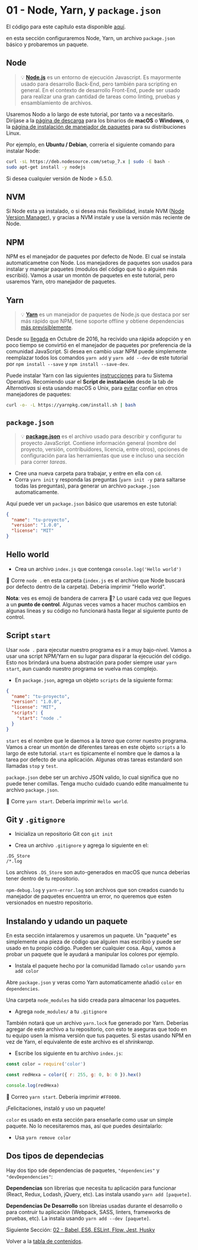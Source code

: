 # 01 - Node, Yarn, y `package.json`

El código para este capítulo esta disponible [aquí](https://github.com/JMEspiz/js-stack-walkthrough/tree/master/01-node-yarn-package-json).

en esta sección configuraremos Node, Yarn, un archivo `package.json` básico y probaremos un paquete.

## Node

> 💡 **[Node.js](https://nodejs.org/)** es un entorno de ejecución Javascript. Es mayormente usado para desarrollo Back-End, pero también para scripting en general. En el contexto de desarrollo Front-End, puede ser usado para realizar una gran cantidad de tareas como linting, pruebas y ensamblamiento de archivos.

Usaremos Nodo a lo largo de este tutorial, por tanto va a necesitarlo. Diríjase a la [página de descarga](https://nodejs.org/en/download/current/) para los binarios de **macOS** o **Windows**, o la [página de instalación de manejador de paquetes](https://nodejs.org/en/download/package-manager/) para su distribuciones Linux.

Por ejemplo, en **Ubuntu / Debian**, correría el siguiente comando para instalar Node:

```sh
curl -sL https://deb.nodesource.com/setup_7.x | sudo -E bash -
sudo apt-get install -y nodejs
```

Si desea cualquier versión de Node > 6.5.0.

## NVM

Si Node esta ya instalado, o si desea más flexibilidad, instale NVM ([Node Version Manager](https://github.com/creationix/nvm)), y gracias a NVM instale y use la versión más reciente de Node.

## NPM

NPM es el manejador de paquetes por defecto de Node. El cual se instala automaticametne con Node. Los manejadores de paquetes son usados para instalar y manejar paquetes (modulos del código que tú o alguien más escribió). Vamos a usar un montón de paquetes en este tutorial, pero usaremos Yarn, otro manejador de paquetes.

## Yarn

> 💡 **[Yarn](https://yarnpkg.com/)** es un manejador de paquetes de Node.js que destaca por ser más rápido que NPM, tiene soporte offline y obtiene dependencias [más previsiblemente](https://yarnpkg.com/en/docs/yarn-lock).

Desde su [llegada](https://code.facebook.com/posts/1840075619545360) en Octubre de 2016, ha recivido una rápida adopción y en poco tiempo se convirtió en el manejador de paquetes por preferencia de la comunidad JavaScript. Si desea en cambio usar NPM puede simplemente reemplazar todos los comandos `yarn add` y `yarn add --dev` de este tutorial por `npm install --save` y `npm install --save-dev`.

Puede instalar Yarn con las siguientes [instrucciones](https://yarnpkg.com/en/docs/install) para tu Sistema Operativp. Recomiendo usar el **Script de instalación** desde la tab de *Alternativas* si esta usando macOS o Unix, para [evitar](https://github.com/yarnpkg/yarn/issues/1505) confiar en otros manejadores de paquetes:

```sh
curl -o- -L https://yarnpkg.com/install.sh | bash
```

## `package.json`

> 💡 **[package.json](https://yarnpkg.com/en/docs/package-json)** es el archivo usado para describir y configurar tu proyecto JavaScript. Contiene información general (nombre del proyecto, versión, contribuidores, licencia, entre otros), opciones de configuración para las herramientas que use e incluso una sección para correr *tareas*.

- Cree una nueva carpeta para trabajar, y entre en ella con `cd`.
- Corra `yarn init` y responda las preguntas (`yarn init -y` para saltarse todas las preguntas), para generar un archivo `package.json` automaticamente.

Aquí puede ver un `package.json` básico que usaremos en este tutorial:

```json
{
  "name": "tu-proyecto",
  "version": "1.0.0",
  "license": "MIT"
}
```

## Hello world

- Crea un archivo `index.js` que contenga `console.log('Hello world')`

🏁 Corre `node .` en esta carpeta (`index.js` es el archivo que Node buscará por defecto dentro de la carpeta). Debería imprimir "Hello world".

**Nota**: ves es emoji de bandera de carrera 🏁? Lo usaré cada vez que llegues a un **punto de control**. Algunas veces vamos a hacer muchos cambios en algunas lineas y su código no funcionará hasta llegar al siguiente punto de control.

## Script `start`

Usar `node .` para ejecutar nuestro programa es ir a muy bajo-nivel. Vamos a usar una script NPM/Yarn en su lugar para disparar la ejecución del código. Esto nos brindará una buena abstración para poder siempre usar `yarn start`, aun cuando nuestro programa se vuelva mas complejo.

- En `package.json`, agrega un objeto `scripts` de la siguiente forma:

```json
{
  "name": "tu-proyecto",
  "version": "1.0.0",
  "license": "MIT",
  "scripts": {
    "start": "node ."
  }
}
```

`start` es el nombre que le daemos a la *tarea* que correr nuestro programa. Vamos a crear un montón de diferentes tareas en este objeto `scripts` a lo largo de este tutorial. `start` es tipicamente el nombre que le damos a la tarea por defecto de una aplicación. Algunas otras tareas estandard son llamadas `stop` y `test`.

`package.json` debe ser un archivo JSON valido, lo cual significa que no puede tener comillas. Tenga mucho cuidado cuando edite manualmente tu archivo `package.json`.

🏁 Corre `yarn start`. Debería imprimir `Hello world`.

## Git y `.gitignore`

- Inicializa un repositorio Git con `git init`

- Crea un archivo `.gitignore` y agrega lo siguiente en el:

```gitignore
.DS_Store
/*.log
```

Los archivos `.DS_Store` son auto-generados en macOS que nunca deberias tener dentro de tu repositorio.

`npm-debug.log` y `yarn-error.log` son archivos que son creados cuando tu manejador de paquetes encuentra un error, no queremos que esten versionados en nuestro repositorio.

## Instalando y udando un paquete

En esta sección intalaremos y usaremos un paquete. Un "paquete" es simplemente una pieza de código que alguien mas escribió y puede ser usado en tu propio código. Pueden ser cualquier cosa. Aquí, vamos a probar un paquete que le ayudará a manipular los colores por ejemplo.

- Instala el paquete hecho por la comunidad llamado `color` usando `yarn add color`

Abre `package.json` y veras como Yarn automaticamente añadió `color` en  `dependencies`.

Una carpeta `node_modules` ha sido creada para almacenar los paquetes.

- Agrega `node_modules/` a tu `.gitignore`

También notará que un archivo `yarn.lock` fue generado por Yarn. Deberías agregar de este archivo a tu repositorio, con esto te aseguras que todo en tu equipo usen la misma versión que tus paquetes. Si estas usando NPM en vez de Yarn, el equivalente de este archivo es el *shrinkwrap*.

- Escribe los siguiente en tu archivo `index.js`:

```js
const color = require('color')

const redHexa = color({ r: 255, g: 0, b: 0 }).hex()

console.log(redHexa)
```

🏁 Correo `yarn start`. Debería imprimir `#FF0000`.

¡Felicitaciones, instaló y uso un paquete!

`color` es usado en esta sección para enseñarle como usar un simple paquete. No lo necesitaremos mas, así que puedes desintalarlo:

- Usa `yarn remove color`

## Dos tipos de dependecias

Hay dos tipo sde dependencias de paquetes, `"dependencies"` y `"devDependencies"`:

**Dependencias** son librerias que necesita tu aplicación para funcionar (React, Redux, Lodash, jQuery, etc). Las instala usando `yarn add [paquete]`.

**Dependencias De Desarrollo** son libreias usadas durante el desarrollo o para contruir tu aplicación (Webpack, SASS, linters, frameworks de pruebas, etc). La instala usando `yarn add --dev [paquete]`.

Siguiente Sección: [02 - Babel, ES6, ESLint, Flow, Jest, Husky](02-babel-es6-eslint-flow-jest-husky.md#readme)

Volver a la [tabla de contenidos](https://github.com/JMEspiz/js-stack-from-scratch#table-of-contents).